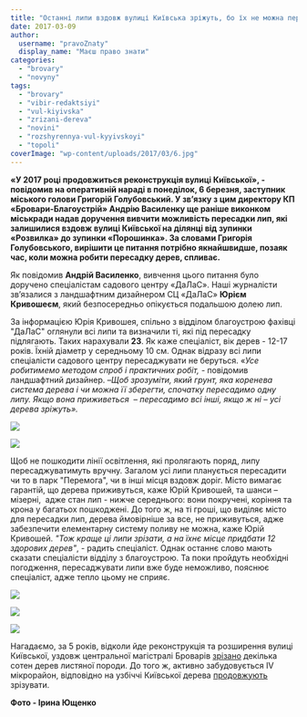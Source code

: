 ```yaml
---
title: "Останні липи вздовж вулиці Київська зріжуть, бо їх не можна пересадити? - ФОТО"
date: 2017-03-09
author: 
  username: "pravoZnaty"
  display_name: "Маєш право знати"
categories: 
  - "brovary"
  - "novyny"
tags: 
  - "brovary"
  - "vibir-redaktsiyi"
  - "vul-kiyivska"
  - "zrizani-dereva"
  - "novini"
  - "rozshyrennya-vul-kyyivskoyi"
  - "topoli"
coverImage: "wp-content/uploads/2017/03/6.jpg"
---
```


**«У 2017 році продовжиться реконструкція вулиці Київської», - повідомив на оперативній нараді в понеділок, 6 березня, заступник міського голови Григорій Голубовський. У зв’язку з цим директору КП «Бровари-Благоустрій» Андрію Василенку ще раніше виконком міськради надав доручення вивчити можливість пересадки лип, які залишилися вздовж вулиці Київської на ділянці від зупинки «Розвилка» до зупинки «Порошинка». За словами Григорія Голубовського, вирішити це питання потрібно якнайшвидше, позаяк час, коли можна робити пересадку дерев, спливає.** 

Як повідомив **Андрій Василенко**, вивчення цього питання було доручено спеціалістам садового центру «ДаЛаС». Наші журналісти зв’язалися з ландшафтним дизайнером СЦ «ДаЛаС» **Юрієм Кривошеєм**, який безпосередньо опікується подальшою долею лип.

За інформацією Юрія Кривошея, спільно з відділом благоустрою фахівці "ДаЛаС" оглянули всі липи та визначили ті, які під пересадку підлягають. Таких нарахували **23**. Як каже спеціаліст, вік дерев - 12-17 років. Їхній діаметр у середньому 10 см. Однак відразу всі липи спеціалісти садового центру пересаджувати не беруться. «_Усе робитимемо методом спроб і практичних робіт, -_ повідомив  ландшафтний дизайнер. –_Щоб зрозуміти, який грунт, яка коренева система дерева і чи можна її зберегти, спочатку пересадимо одну липу. Якщо вона приживеться  – пересадимо всі інші, якщо ж ні – усі дерева зріжуть»._

[![](https://mpz.brovary.org/wp-content/uploads/2017/03/1-1.jpg)](https://mpz.brovary.org/wp-content/uploads/2017/03/1-1.jpg)

[![](https://mpz.brovary.org/wp-content/uploads/2017/03/2-1.jpg)](https://mpz.brovary.org/wp-content/uploads/2017/03/2-1.jpg)

Щоб не пошкодити лінії освітлення, які пролягають поряд, липу пересаджуватимуть вручну. Загалом усі липи планується пересадити чи то в парк "Перемога", чи в інші місця вздовж доріг. Місто вимагає гарантій, що дерева приживуться, каже Юрій Кривошей, та шанси – мізерні,  адже стан лип - нижче середнього: вони покручені, коріння та крона у багатьох пошкоджені. До того ж, на ті гроші, що виділяє місто для пересадки лип, дерева ймовірніше за все, не приживуться, адже забезпечити елементарну систему поливу не можна, каже Юрій Кривошей. _"Тож краще ці липи зрізати, а на їхнє місце придбати 12 здорових дерев"_, - радить спеціаліст. Однак останнє слово мають сказати спеціалісти відділу з благоустрою. Та поки пройдуть необхідні погодження, пересаджувати липи вже буде неможливо, пояснює спеціаліст, адже тепло цьому не сприяє.

[![](https://mpz.brovary.org/wp-content/uploads/2017/03/5-2.jpg)](https://mpz.brovary.org/wp-content/uploads/2017/03/5-2.jpg)

[![](https://mpz.brovary.org/wp-content/uploads/2017/03/6.jpg)](https://mpz.brovary.org/wp-content/uploads/2017/03/6.jpg)

[![](https://mpz.brovary.org/wp-content/uploads/2017/03/7-1.jpg)](https://mpz.brovary.org/wp-content/uploads/2017/03/7-1.jpg)

Нагадаємо, за 5 років, відколи йде реконструкція та розширення вулиці Київської, уздовж центральної магістралі Броварів [зрізано](https://mpz.brovary.org/vzdovzh-vulitsi-kiyivskoyi-bude-znishheno-230-derev/) декілька сотен дерев листяної породи. До того ж, активно забудовується IV мікрорайон, відповідно на узбіччі Київської дерева [продовжують](https://mpz.brovary.org/na-vulitsi-kiyivskiy-zrizali-shhe-blizko-sotni-derev-aktivisti-b-yut-na-spoloh/) зрізувати.

**Фото - Ірина Ющенко**
